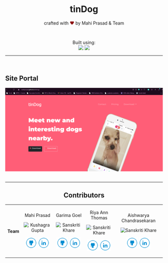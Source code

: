<div align="center">
<h1 align="center"> tinDog </h1> 
</div>


<p align="center">
crafted with <span style="color: #8b0000;">&hearts;</span> by Mahi Prasad & Team
</p>

<br>

<p align="center">
Built using:
<br> 
   <img src="https://external-content.duckduckgo.com/iu/?u=https%3A%2F%2Fwww.pikpng.com%2Fpngl%2Fm%2F150-1506141_html-css-and-javascript-logo-html5-css3-js.png&f=1&nofb=1" height="30" />
    <img src="https://img.shields.io/badge/Visual_Studio_Code-0078D4?style=for-the-badge&logo=visual%20studio%20code&logoColor=white" /> 
</p>


<hr>
<br>

## Site Portal

<div align="center">
<a href="https://mahiprasad.github.io/tinDog/" target="_blank"> <img alt="tinDog" src="./images/2022-11-26.png" /> </a>
<br>
<br>
<hr>

## Contributors

<table>
<tr align="center">
<th>Team</th>

<td>

Mahi Prasad

<p align="center">
  <img src = "https://github.com/mahiprasad.png?size=128"  height="120" alt="Kushagra Gupta">
</p>
<p align="center">
<a href = "https://github.com/mahiprasad"><img src = "./images/readme/github_icon.svg" width="36" height = "36"/></a>
<a href = "https://www.linkedin.com/in/mahi-prasad-7973211b6/">
  <img src = "./images/readme/linkedin_icon.svg" width="36" height="36"/>
</a>
</p>
</td>

<td>

Garima Goel

<p align="center">
<img src = "https://github.com/Garimaagoel.png?size=128"  height="120" alt="Sanskriti Khare">
</p>
<p align="center">
<a href = "https://github.com/Garimaagoel"><img src = "./images/readme/github_icon.svg" width="36" height = "36"/></a>
<a href = "https://www.linkedin.com/in/garima-goel-b52538212/">
  <img src = "./images/readme/linkedin_icon.svg" width="36" height="36"/>
</a>
</p>
</td>

<td>

Riya Ann Thomas

<p align="center">
<img src = "https://github.com/Riya-Ann-Thomas.png?size=128"  height="120" alt="Sanskriti Khare">
</p>
<p align="center">
<a href = "https://github.com/Riya-Ann-Thomas"><img src = "./images/readme/github_icon.svg" width="36" height = "36"/></a>
<a href = "https://www.linkedin.com/in/riya-ann-thomas-92bb2322a/">
  <img src = "./images/readme/linkedin_icon.svg" width="36" height="36"/>
</a>
</p>
</td>


<td>

Aishwarya Chandrasekaran

<p align="center">
<img src = "https://github.com/chocolatecupcake2002.png?size=128"  height="120" alt="Sanskriti Khare">
</p>
<p align="center">
<a href = "https://github.com/chocolatecupcake2002"><img src = "./images/readme/github_icon.svg" width="36" height = "36"/></a>
<a href = "https://www.linkedin.com/in/aishwarya-chandrasekaran-192514112/">
  <img src = "./images/readme/linkedin_icon.svg" width="36" height="36"/>
</a>
</p>
</td>


</tr>

</table>
